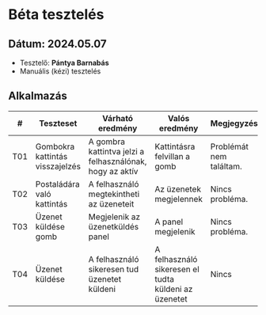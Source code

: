 # Béta tesztelés

## **Dátum:** 2024.05.07
 - Tesztelő: **Pántya Barnabás**
 - Manuális (kézi) tesztelés

## Alkalmazás

| # | Teszteset | Várható eredmény | Valós eredmény | Megjegyzés |
|------------|------------|---------------|--------------------|------------|
| T01 | Gombokra kattintás visszajelzés | A gombra kattintva jelzi a felhasználónak, hogy az aktív | Kattintásra felvillan a gomb | Problémát nem találtam. |
| T02 | Postaládára való kattintás | A felhasználó megtekintheti az üzeneteit | Az üzenetek megjelennek | Nincs probléma. |
| T03 | Üzenet küldése gomb | Megjelenik az üzenetküldés panel | A panel megjelenik | Nincs probléma. |
| T04 | Üzenet küldése | A felhasználó sikeresen tud üzenetet küldeni | A felhasználó sikeresen el tudta küldeni az üzenetet| Nincs 
